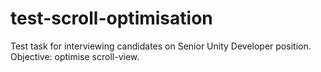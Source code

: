 # test-scroll-optimisation
 Test task for interviewing candidates on Senior Unity Developer position. Objective: optimise scroll-view.
